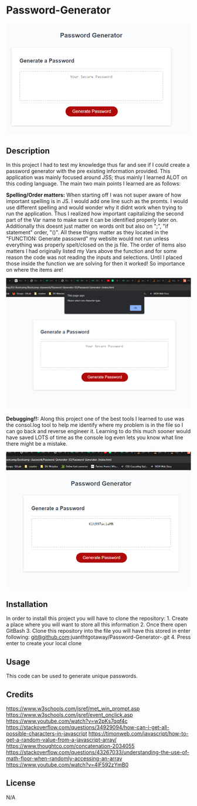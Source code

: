 # Password-Generator
![alt text](./assets/img/Landing.png)

## Description 
In this project I had to test my knowledge thus far and see if I could create a password generator with the pre existing information provided. This application was mainly focused around JSS; thus mainly I learned ALOT on this coding language. The main two main points I learned are as follows: 
<br>

**Spelling/Order matters:** When starting off I was not super aware of how important spelling is in JS. I would add one line such as the promts. I would use different spelling and would wonder why it didnt work when trying to run the application. Thus I realized how important capitalizing the second part of the Var name to make sure it can be identified properly later on. Additionally this doesnt just matter on words onlt but also on ";", "if statement" order, "()". All these thigns matter as they located in the "FUNCTION: Generate passowrd" my website would not run unless everything was properly spelt/closed on the js file. The order of items also matters I had originally listed my Vars above the function and for some reason the code was not reading the inputs and selections. Until I placed those inside the function we are solving for then it worked! So importance on where the items are!
<br>

![alt text](./assets/img/Prompt%201.png)

**Debugging!!:** Along this project one of the best tools I learned to use was the consol.log tool to help me identify where my problem is in the file so I can go back and reverse engineer it. Learning to do this much sooner would have saved LOTS of time as the console log even lets you know what line there might be a mistake. 


![alt text](./assets/img/Final%20Password%20.png)

## Installation
In order to install this project you will have to clone the repository: 
    1. Create a place where you will want to store all this information 
    2. Once there open GitBash
    3. Clone this repository into the file you will have this stored in
            enter following: git@github.com:juanthtgotaway/Password-Generator-.git
    4. Press enter to create your local clone


## Usage
This code can be used to generate unique passwords.

## Credits
https://www.w3schools.com/jsref/met_win_prompt.asp
https://www.w3schools.com/jsref/event_onclick.asp
https://www.youtube.com/watch?v=w2pKs7qqf4c
https://stackoverflow.com/questions/34929094/how-can-i-get-all-possible-characters-in-javascript
https://timonweb.com/javascript/how-to-get-a-random-value-from-a-javascript-array/
https://www.thoughtco.com/concatenation-2034055 
https://stackoverflow.com/questions/43267033/understanding-the-use-of-math-floor-when-randomly-accessing-an-array
https://www.youtube.com/watch?v=4IF592zYmB0
     
## License 
N/A

